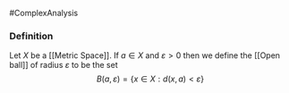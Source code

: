 #ComplexAnalysis 
### Definition
Let $X$ be a [[Metric Space]]. If $a \in X$ and $\varepsilon>0$ then we define the [[Open ball]] of radius $\varepsilon$ to be the set
$$
B(a, \varepsilon)=\{x \in X: d(x, a)<\varepsilon\}
$$